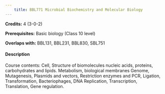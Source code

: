 ```yaml
---
    title: BBL771 Microbial Biochemistry and Molecular Biology
---
```

**Credits:** 4 (3-0-2)



**Prerequisites:** Basic biology (Class 10 level)

**Overlaps with:** BBL131, BBL231, BBL830, SBL751

#### Description 
Course contents: Cell, Structure of biomolecules nucleic acids, proteins, carbohydrates and lipids. Metabolism, biological membranes Genome, Mutagenesis, Plasmids and vectors, Restriction enzymes and PCR, Ligation, Transformation, Bacteriophages, DNA Replication, Transcription, Translation, Gene regulation.